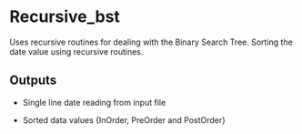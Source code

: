 # Recursive_bst
Uses recursive routines for dealing with the Binary Search Tree.
Sorting the date value using recursive routines.

## Outputs

- Single line date reading from input file


- Sorted data values {InOrder, PreOrder and PostOrder}


